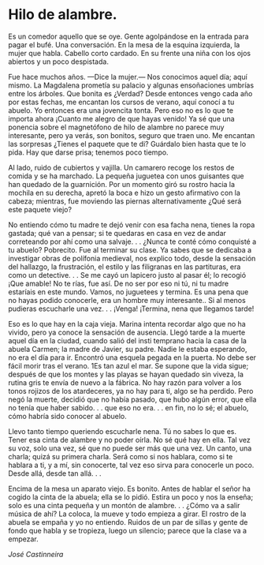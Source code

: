 # Hilo de alambre.

Es un comedor aquello que se oye. Gente agolpándose en la entrada para pagar
el bufé. Una conversación. En la mesa de la esquina izquierda, la mujer que
habla. Cabello corto cardado. En su frente una niña con los ojos abiertos y un
poco despistada.

Fue hace muchos años. —Dice la mujer.— Nos conocimos aquel día; aquí mismo.
La Magdalena prometía su palacio y algunas ensoñaciones umbrías entre los
árboles. Que bonita es ¿Verdad? Desde entonces vengo cada año por estas
fechas, me encantan los cursos de verano, aquí conocí a tu abuelo. Yo entonces
era una jovencita tonta. Pero eso no es lo que te importa ahora ¡Cuanto me
alegro de que hayas venido! Ya sé que una ponencia sobre el magnetófono de hilo
de alambre no parece muy interesante, pero ya verás, son bonitos, seguro que
traen uno. Me encantan las sorpresas ¿Tienes el paquete que te di? Guárdalo
bien hasta que te lo pida. Hay que darse prisa; tenemos poco tiempo.

Al lado, ruido de cubiertos y vajilla. Un camarero recoge los restos de comida y se ha marchado. La pequeña juguetea con unos guisantes que han quedado de
la guarnición. Por un momento giró su rostro hacia la mochila en su derecha,
apretó la boca e hizo un gesto afirmativo con la cabeza; mientras, fue moviendo
las piernas alternativamente ¿Qué será este paquete viejo?

No entiendo cómo tu madre te dejó venir con esa facha nena, tienes la ropa
gastada; qué van a pensar; si te quedaras en casa en vez de andar correteando por ahí como una salvaje. . . ¿Nunca te conté cómo conquisté a tu abuelo? Pobrecito. Fue al terminar su clase. Ya sabes que se dedicaba a investigar
obras de polífonia medieval, nos explico todo, desde la sensación del hallazgo,
la frustración, el estilo y las filigranas en las partituras, era como un detective. . . Se me cayó un lapicero justo al pasar él; lo recogió ¡Que amable! No te rías, fue así. De no ser por eso ni tú, ni tu madre estaríais en este mundo. Vamos, no juguetees y termina. Es una pena que no hayas podido conocerle, era un hombre muy interesante.. Si al menos pudieras escucharle una vez. . . ¡Venga! ¡Termina, nena que llegamos tarde!
 
Eso es lo que hay en la caja vieja. Marina intenta recordar algo que no ha vivido, pero ya conoce la sensación de ausencia. Llegó tarde a la muerte aquel día en la ciudad, cuando salió del insti temprano hacia la casa de la abuela Carmen; la madre de Javier, su padre. Nadie le estaba esperando, no era el día para ir. Encontró una esquela pegada en la puerta. No debe ser fácil morir tras el verano. 1Es tan azul el mar. Se supone que la vida sigue; después de que los montes y las playas se hayan quedado sin viveza, la rutina gris te envía de nuevo a la fábrica. No hay razón para volver a los tonos rojizos de los atardeceres, ya no hay para ti, algo se ha perdido. Pero negó la muerte, decidió que no había pasado, que hubo algún error, que ella no tenía que haber sabido. . . que eso no era. . . en fin, no lo sé; el abuelo, cómo habría sido conocer al abuelo.

Llevo tanto tiempo queriendo escucharle nena. Tú no sabes lo que es. Tener esa
cinta de alambre y no poder oírla. No sé qué hay en ella. Tal vez su voz, solo
una vez, sé que no puede ser más que una vez. Un canto, una charla; quizá su
primera charla. Será como si nos hablara, como si te hablara a ti, y a mí, sin
conocerte, tal vez eso sirva para conocerle un poco. Desde allá, desde tan allá. . .

Encima de la mesa un aparato viejo. Es bonito. Antes de hablar el señor ha
cogido la cinta de la abuela; ella se lo pidió. Estira un poco y nos la enseña;
solo es una cinta pequeña y un montón de alambre. . . ¿Cómo va a salir música
de ahí? La coloca, la mueve y todo empieza a girar. El rostro de la abuela se
empaña y yo no entiendo. Ruidos de un par de sillas y gente de fondo que habla
y se tropieza, luego un silencio; parece que la clase va a empezar.

*José Castinneira*
